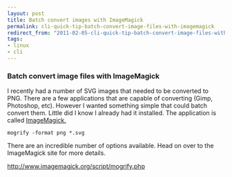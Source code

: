 ```yaml
---
layout: post
title: Batch convert images with ImageMagick
permalink: cli-quick-tip-batch-convert-image-files-with-imagemagick
redirect_from: "2011-02-05-cli-quick-tip-batch-convert-image-files-with-imagemagick/"
tags:
- linux
- cli
---
```


### Batch convert image files with ImageMagick

I recently had a number of SVG images that needed to be converted to PNG. There are a few applications that are capable of converting (Gimp, Photoshop, etc). However I wanted something simple that could batch convert them. Little did I know I already had it installed. The application is called <a href="http://www.imagemagick.org/script/index.php" target="_blank">ImageMagick.</a>

    mogrify -format png *.svg

There are an incredible number of options available. Head on over to the ImageMagick site for more details.

<a href="http://www.imagemagick.org/script/mogrify.php">http://www.imagemagick.org/script/mogrify.php</a>
